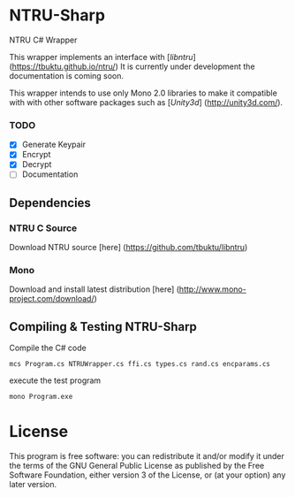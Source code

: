# NTRU-Sharp
NTRU C# Wrapper

This wrapper implements an interface with [*libntru*] (https://tbuktu.github.io/ntru/) It is currently under development the documentation is coming soon.

This wrapper intends to use only Mono 2.0  libraries to make it compatible with with other software packages such as [*Unity3d*] (http://unity3d.com/).

### TODO
- [x] Generate Keypair
- [x] Encrypt
- [x] Decrypt
- [ ] Documentation

## Dependencies

### NTRU C Source

Download NTRU source [here] (https://github.com/tbuktu/libntru)

### Mono

Download and install latest distribution [here] (http://www.mono-project.com/download/)

## Compiling & Testing NTRU-Sharp

Compile the C# code

`mcs Program.cs NTRUWrapper.cs ffi.cs types.cs rand.cs encparams.cs`

execute the test program

`mono Program.exe`

# License

This program is free software: you can redistribute it and/or modify it under the terms of the GNU General Public License as published by the Free Software Foundation, either version 3 of the License, or (at your option) any later version.
